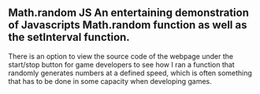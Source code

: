 Math.random JS
An entertaining demonstration of Javascripts Math.random function as well as the setInterval function.
---
There is an option to view the source code of the webpage under the start/stop button for game developers to see how I ran a function 
that randomly generates numbers at a defined speed, which is often something that has to be done in some capacity when developing games.
